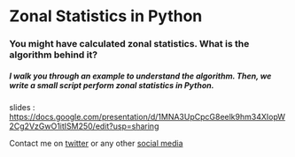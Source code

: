 # Zonal Statistics in Python


### You might have calculated zonal statistics. What is the algorithm behind it? 

##### I walk you through an example to understand the algorithm. Then, we write a small script perform zonal statistics in Python.

slides : https://docs.google.com/presentation/d/1MNA3UpCpcG8eelk9hm34XIopW2Cg2VzGwO1itISM250/edit?usp=sharing

Contact me on [twitter](https://twitter.com/aman_bagrecha) or any other [social media](https://amanbagrecha.github.io/)

